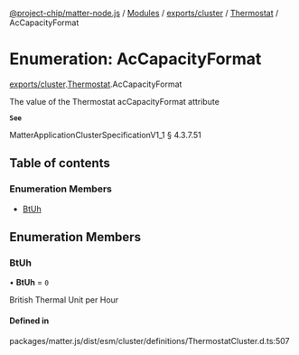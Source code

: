 [@project-chip/matter-node.js](../README.md) / [Modules](../modules.md) / [exports/cluster](../modules/exports_cluster.md) / [Thermostat](../modules/exports_cluster.Thermostat.md) / AcCapacityFormat

# Enumeration: AcCapacityFormat

[exports/cluster](../modules/exports_cluster.md).[Thermostat](../modules/exports_cluster.Thermostat.md).AcCapacityFormat

The value of the Thermostat acCapacityFormat attribute

**`See`**

MatterApplicationClusterSpecificationV1_1 § 4.3.7.51

## Table of contents

### Enumeration Members

- [BtUh](exports_cluster.Thermostat.AcCapacityFormat.md#btuh)

## Enumeration Members

### BtUh

• **BtUh** = ``0``

British Thermal Unit per Hour

#### Defined in

packages/matter.js/dist/esm/cluster/definitions/ThermostatCluster.d.ts:507
